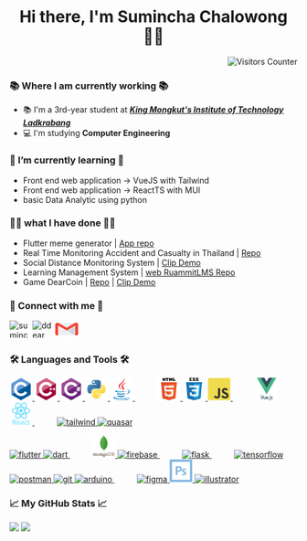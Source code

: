 <h1 align="center"> Hi there, I'm Sumincha Chalowong 👋🏼</h1>
<p align="right">
    <img src="https://visitor-badge.glitch.me/badge?page_id=DearSmc.DearSmc" alt="Visitors Counter">
</p>

### 📚  Where I am currently working 📚
*  📚 I'm a 3rd-year student  at [**_King Mongkut's Institute of Technology Ladkrabang_**](https://www.kmitl.ac.th/en)
*  💻 I'm studying **Computer Engineering**

### 🌱 I’m currently learning 🌱
 * Front end web application -> VueJS with Tailwind
 * Front end web application -> ReactTS with MUI
 * basic Data Analytic using python


### 🐱‍👤 what I have done 🐱‍👤
 * Flutter meme generator | [App repo](https://github.com/DearSmc/flutter-memegen) 
 * Real Time Monitoring Accident and Casualty in Thailand | [Repo](https://github.com/me-dev-house/RTMA-full_stack)
 * Social Distance Monitoring System | [Clip Demo](https://www.youtube.com/watch?v=LfrHsrvcD8A&ab_channel=Ddear)
 * Learning Management System | [web RuammitLMS Repo](https://github.com/Clockwick/LMS)
 * Game DearCoin | [Repo](https://github.com/DearSmc/GameDearCoin) | [Clip Demo](https://www.youtube.com/watch?v=UDjvqcX1dys&ab_channel=Ddear) 
 

### 🤝 Connect with me 🤝
<div align="left">
<a href="https://www.linkedin.com/in/sumincha-chalowong-a30895157/" target="blank"><img align="left" src="https://raw.githubusercontent.com/rahuldkjain/github-profile-readme-generator/master/src/images/icons/Social/linked-in-alt.svg" alt="sumincha chalowong" height="30" width="40" /></a>
<a href="https://www.youtube.com/channel/UCp3k5-77OfrljZivX6c2ZjQ" target="blank"><img align="left" src="https://raw.githubusercontent.com/rahuldkjain/github-profile-readme-generator/master/src/images/icons/Social/youtube.svg" alt="ddear" height="30" width="40" /></a>
<a href="mailto:sumincha.chalowong19@gmail.com?subject=Hello%20Sumincha" target="blank"><img align="left" src="https://github.com/DearSmc/DearSmc/blob/main/assets/gmail.png" alt="ddear" height="30" width="40" /></a>
<!-- <a href="https://www.leetcode.com/dearsmc19" target="blank"><img align="left" src="https://raw.githubusercontent.com/rahuldkjain/github-profile-readme-generator/master/src/images/icons/Social/leet-code.svg" alt="dearsmc19" height="30" width="40" /></a> -->
</div></br></br>

### 🛠 Languages and Tools 🛠
<p align="left"> 
	<a href="https://www.cprogramming.com/" target="_blank"> <img src="https://raw.githubusercontent.com/devicons/devicon/master/icons/c/c-original.svg" alt="c" width="40" height="40"/> </a> 
	<a href="https://www.w3schools.com/cpp/" target="_blank"> <img src="https://raw.githubusercontent.com/devicons/devicon/master/icons/cplusplus/cplusplus-original.svg" alt="cplusplus" width="40" height="40"/> </a> 
	<a href="https://www.w3schools.com/cs/" target="_blank"> <img src="https://raw.githubusercontent.com/devicons/devicon/master/icons/csharp/csharp-original.svg" alt="csharp" width="40" height="40"/> </a> 
	<a href="https://www.python.org" target="_blank"> <img src="https://raw.githubusercontent.com/devicons/devicon/master/icons/python/python-original.svg" alt="python" width="40" height="40"/> </a>
	<a href="https://www.java.com" target="_blank"> <img src="https://raw.githubusercontent.com/devicons/devicon/master/icons/java/java-original.svg" alt="java" width="40" height="40"/> </a>
	&nbsp; &nbsp; &nbsp; &nbsp; &nbsp;
	<a href="https://www.w3.org/html/" target="_blank"> <img src="https://raw.githubusercontent.com/devicons/devicon/master/icons/html5/html5-original-wordmark.svg" alt="html5" width="40" height="40"/> </a>
	<a href="https://www.w3schools.com/css/" target="_blank"><img src="https://raw.githubusercontent.com/devicons/devicon/master/icons/css3/css3-original-wordmark.svg" alt="css3" width="40" height="40"/> </a>
	<a href="https://developer.mozilla.org/en-US/docs/Web/JavaScript" target="_blank"> <img src="https://raw.githubusercontent.com/devicons/devicon/master/icons/javascript/javascript-original.svg" alt="javascript" width="40" height="40"/> </a>  
	&nbsp; &nbsp; &nbsp; &nbsp; &nbsp;
	<a href="https://vuejs.org/" target="_blank"> <img src="https://raw.githubusercontent.com/devicons/devicon/master/icons/vuejs/vuejs-original-wordmark.svg" alt="vuejs" width="40" height="40"/> </a> 
	<a href="https://reactjs.org/" target="_blank"> <img src="https://raw.githubusercontent.com/devicons/devicon/master/icons/react/react-original-wordmark.svg" alt="react" width="40" height="40"/> </a>  &nbsp; &nbsp; &nbsp; &nbsp; &nbsp;
	<a href="https://tailwindcss.com/" target="_blank"> <img src="https://www.vectorlogo.zone/logos/tailwindcss/tailwindcss-icon.svg" alt="tailwind" width="40" height="40"/> </a> 
	<a href="https://quasar.dev/" target="_blank"> <img src="https://cdn.quasar.dev/logo/svg/quasar-logo.svg" alt="quasar" width="40" height="40"/> </a> <a href="https://reactjs.org/" target="_blank"> </p>
<p align="left">
	<a href="https://flutter.dev" target="_blank"> <img src="https://www.vectorlogo.zone/logos/flutterio/flutterio-icon.svg" alt="flutter" width="40" height="40"/> </a>
	<a href="https://dart.dev" target="_blank"> <img src="https://www.vectorlogo.zone/logos/dartlang/dartlang-icon.svg" alt="dart" width="40" height="40"/> </a>  &nbsp; &nbsp; &nbsp; &nbsp; &nbsp;
	<a href="https://www.mongodb.com/" target="_blank"> <img src="https://raw.githubusercontent.com/devicons/devicon/master/icons/mongodb/mongodb-original-wordmark.svg" alt="mongodb" width="40" height="40"/> </a>
	<a href="https://firebase.google.com/" target="_blank"> <img src="https://www.vectorlogo.zone/logos/firebase/firebase-icon.svg" alt="firebase" width="40" height="40"/> </a> &nbsp; &nbsp; &nbsp; &nbsp; &nbsp; 	 
	<a href="https://flask.palletsprojects.com/" target="_blank"> <img src="https://www.vectorlogo.zone/logos/pocoo_flask/pocoo_flask-icon.svg" alt="flask" width="40" height="40"/> </a>
	&nbsp; &nbsp; &nbsp; &nbsp; &nbsp;
	<a href="https://www.tensorflow.org" target="_blank"> <img src="https://www.vectorlogo.zone/logos/tensorflow/tensorflow-icon.svg" alt="tensorflow" width="40" height="40"/> </a> 
	<a href="https://postman.com" target="_blank"> <img src="https://www.vectorlogo.zone/logos/getpostman/getpostman-icon.svg" alt="postman" width="40" height="40"/> </a>
	<a href="https://git-scm.com/" target="_blank"> <img src="https://www.vectorlogo.zone/logos/git-scm/git-scm-icon.svg" alt="git" width="40" height="40"/> </a>
	<a href="https://www.arduino.cc/" target="_blank"> <img src="https://cdn.worldvectorlogo.com/logos/arduino-1.svg" alt="arduino" width="40" height="40"/> </a> 
 &nbsp; &nbsp; &nbsp; &nbsp; &nbsp;
	<a href="https://www.figma.com/" target="_blank"> <img src="https://www.vectorlogo.zone/logos/figma/figma-icon.svg" alt="figma" width="40" height="40"/> </a>  
	<a href="https://www.photoshop.com/en" target="_blank"> <img src="https://raw.githubusercontent.com/devicons/devicon/master/icons/photoshop/photoshop-line.svg" alt="photoshop" width="40" height="40"/> </a>
	<a href="https://www.adobe.com/in/products/illustrator.html" target="_blank"> <img src="https://www.vectorlogo.zone/logos/adobe_illustrator/adobe_illustrator-icon.svg" alt="illustrator" width="40" height="40"/> </a>
</p>

### 📈 My GitHub Stats 📈
<p>
  <img height="180em" src="https://github-readme-stats.vercel.app/api?username=DearSmc&&icon_color=515E63&bg_color=30,F1ECC3,57837B&title_color=515E63&text_color=515E63&show_icons=true&hide_border=true&&count_private=true&include_all_commits=true" />
  <img height="180em" src="https://github-readme-stats.vercel.app/api/top-langs/?username=DearSmc&exclude_repo=KNN-Image-Classification&icon_color=515E63&bg_color=30,F1ECC3,57837B&title_color=515E63&text_color=515E63&show_icons=true&hide_border=true&layout=compact&langs_count=8"/>
</p>



